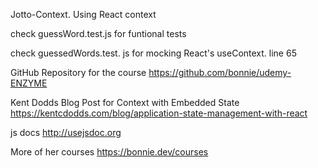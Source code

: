 Jotto-Context. Using React context

check guessWord.test.js for funtional tests

check guessedWords.test. js for mocking React's useContext. line 65



GitHub Repository for the course
https://github.com/bonnie/udemy-ENZYME



Kent Dodds Blog Post for Context with Embedded State
https://kentcdodds.com/blog/application-state-management-with-react


js docs
http://usejsdoc.org

More of her courses
https://bonnie.dev/courses